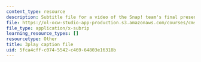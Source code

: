 ```yaml
---
content_type: resource
description: Subtitle file for a video of the Snap! team's final presentation.
file: https://ol-ocw-studio-app-production.s3.amazonaws.com/courses/cms-611j-creating-video-games-fall-2014/5fca4cffc0745542c46964803e16318b_sKolTx6sxUo.srt
file_type: application/x-subrip
learning_resource_types: []
resourcetype: Other
title: 3play caption file
uid: 5fca4cff-c074-5542-c469-64803e16318b
---
```

